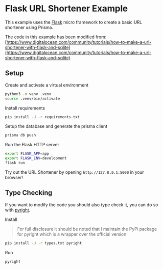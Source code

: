 # Flask URL Shortener Example

This example uses the [Flask](https://flask.palletsprojects.com/) micro framework to create a basic URL shortener using Prisma.

The code in this example has been modified from: [https://www.digitalocean.com/community/tutorials/how-to-make-a-url-shortener-with-flask-and-sqlite](https://www.digitalocean.com/community/tutorials/how-to-make-a-url-shortener-with-flask-and-sqlite)

## Setup

Create and activate a virtual environment
```sh
python3 -m venv .venv
source .venv/bin/activate
```

Install requirements
```sh
pip install -U -r requirements.txt
```

Setup the database and generate the prisma client
```sh
prisma db push
```

Run the Flask HTTP server
```sh
export FLASK_APP=app
export FLASK_ENV=development
flask run
```

Try out the URL Shortener by opening `http://127.0.0.1:5000` in your browser!

## Type Checking

If you want to modify the code you should also type check it, you can do so with [pyright](https://github.com/microsoft/pyright).

Install
> For full disclosure it should be noted that I maintain the PyPi package for pyright which is a wrapper over the official version
```sh
pip install -U -r types.txt pyright
```

Run
```sh
pyright
```
